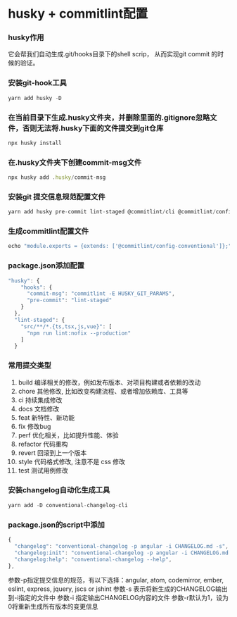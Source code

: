 # husky + commitlint配置

### husky作用

它会帮我们自动生成.git/hooks目录下的shell scrip， 从而实现git commit 的时候的验证。

### 安装git-hook工具

```js
yarn add husky -D
```

### 在当前目录下生成.husky文件夹，并删除里面的.gitignore忽略文件，否则无法将.husky下面的文件提交到git仓库

```js
npx husky install
```

### 在.husky文件夹下创建commit-msg文件

```js
npx husky add .husky/commit-msg
```

### 安装git 提交信息规范配置文件

```js
yarn add husky pre-commit lint-staged @commitlint/cli @commitlint/config-conventional -D
```

### 生成commitlint配置文件

```js
echo "module.exports = {extends: ['@commitlint/config-conventional']};"> commitlint.config.js
```

### package.json添加配置

```js
"husky": {
    "hooks": {
      "commit-msg": "commitlint -E HUSKY_GIT_PARAMS",
      "pre-commit": "lint-staged"
    }
  },
  "lint-staged": {
    "src/**/*.{ts,tsx,js,vue}": [
      "npm run lint:nofix --production"
    ]
  }
```

### 常用提交类型

1. build 编译相关的修改，例如发布版本、对项目构建或者依赖的改动
2. chore 其他修改, 比如改变构建流程、或者增加依赖库、工具等
3. ci 持续集成修改
4. docs 文档修改
5. feat 新特性、新功能
6. fix 修改bug
7. perf 优化相关，比如提升性能、体验
8. refactor 代码重构
9. revert 回滚到上一个版本
10. style 代码格式修改, 注意不是 css 修改
11. test 测试用例修改

### 安装changelog自动化生成工具

```js
yarn add -D conventional-changelog-cli
```

### package.json的script中添加

```js
{
  "changelog": "conventional-changelog -p angular -i CHANGELOG.md -s",
  "changelog:init": "conventional-changelog -p angular -i CHANGELOG.md -s -r 0",
  "changelog:help": "conventional-changelog --help",
},
```

参数-p指定提交信息的规范，有以下选择：angular, atom, codemirror, ember, eslint, express, jquery, jscs or jshint
参数-s 表示将新生成的CHANGELOG输出到-i指定的文件中
参数-i 指定输出CHANGELOG内容的文件
参数-r默认为1，设为0将重新生成所有版本的变更信息